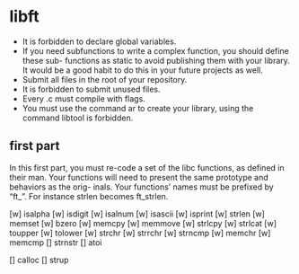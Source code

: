 # libft

 - It is forbidden to declare global variables.
 - If you need subfunctions to write a complex function, you should define these sub- functions as static to avoid publishing them with your library. It would be a good habit to do this in your future projects as well.
 - Submit all files in the root of your repository.
 - It is forbidden to submit unused files.
 - Every .c must compile with flags.
 - You must use the command ar to create your library, using the command libtool is forbidden.

## first part
In this first part, you must re-code a set of the libc functions, as defined in their man. Your functions will need to present the same prototype and behaviors as the orig- inals. Your functions’ names must be prefixed by “ft_”. For instance strlen becomes ft_strlen.

 [w] isalpha
 [w] isdigit
 [w] isalnum
 [w] isascii
 [w] isprint
 [w] strlen
 [w] memset
 [w] bzero
 [w] memcpy
 [w] memmove
 [w] strlcpy
 [w] strlcat
 [w] toupper
 [w] tolower
 [w] strchr
 [w] strrchr
 [w] strncmp
 [w] memchr
 [w] memcmp
 [] strnstr
 [] atoi

 [] calloc
 [] strup
